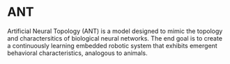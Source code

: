 # ANT
Artificial Neural Topology (ANT) is a model designed to mimic the topology and charactersitics of biological neural networks. The end goal is to create a continuously learning embedded robotic system that exhibits emergent behavioral characteristics, analogous to animals.
